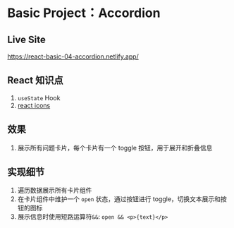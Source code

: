 # Basic Project：Accordion

## Live Site

https://react-basic-04-accordion.netlify.app/

## React 知识点

1. `useState` Hook
2. [react icons](https://react-icons.github.io/react-icons/)

## 效果

1. 展示所有问题卡片，每个卡片有一个 toggle 按钮，用于展开和折叠信息

## 实现细节

1. 遍历数据展示所有卡片组件
2. 在卡片组件中维护一个 `open` 状态，通过按钮进行 toggle，切换文本展示和按钮的图标
3. 展示信息时使用短路运算符`&&`: `open && <p>{text}</p>`

